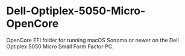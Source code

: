 # Dell-Optiplex-5050-Micro-OpenCore
OpenCore EFI folder for running macOS Sonoma or newer on the Dell Optiplex 5050 Micro Small Form Factor PC.
